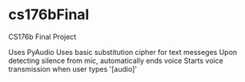 # cs176bFinal
CS176b Final Project

Uses PyAudio
Uses basic substitution cipher for text messeges
Upon detecting silence from mic, automatically ends voice
Starts voice transmission when user types '[audio]'
